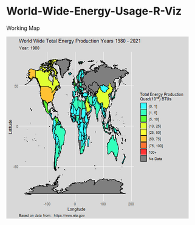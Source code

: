 # World-Wide-Energy-Usage-R-Viz


Working Map


![](https://github.com/zdiam/World-Wide-Energy-Usage-R-Viz/blob/main/Animated%20Plots%20Progress%20Track/23-01-08%20Final%20Working%20V1.1)
